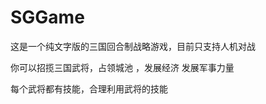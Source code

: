 # SGGame


这是一个纯文字版的三国回合制战略游戏，目前只支持人机对战<br>

你可以招揽三国武将，占领城池 ，发展经济 发展军事力量<br>

每个武将都有技能，合理利用武将的技能<br>
